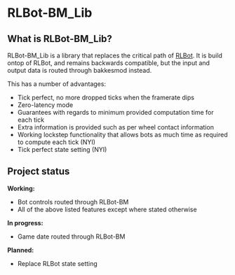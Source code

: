 # RLBot-BM_Lib

## What is RLBot-BM_Lib?

RLBot-BM_Lib is a library that replaces the critical path of [RLBot](https://rlbot.org/). 
It is build ontop of RLBot, and remains backwards compatible, but the input and output data is routed through bakkesmod instead.

This has a number of advantages:
* Tick perfect, no more dropped ticks when the framerate dips
* Zero-latency mode
* Guarantees with regards to minimum provided computation time for each tick
* Extra information is provided such as per wheel contact information
* Working lockstep functionality that allows bots as much time as required to compute each tick (NYI)
* Tick perfect state setting (NYI)

## Project status

**Working:**
* Bot controls routed through RLBot-BM
* All of the above listed features except where stated otherwise

**In progress:**
* Game date routed through RLBot-BM

**Planned:**
* Replace RLBot state setting
